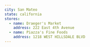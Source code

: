 ```yaml
---
city: San Mateo
state: california
stores:
  - name: Draeger's Market
    address: 222 East 4th Avenue
  - name: Piazza's Fine Foods
    address: 1218 WEST HILLSDALE BLVD
---
```

